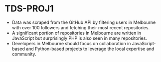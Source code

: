 # TDS-PROJ1
* Data was scraped from the GitHub API by filtering users in Melbourne with over 100 followers and fetching their most recent repositories.
* A significant portion of repositories in Melbourne are written in JavaScript but surprisingly PHP is also seen in many repositories.
* Developers in Melbourne should focus on collaboration in JavaScript-based and Python-based projects to leverage the local expertise and community.
